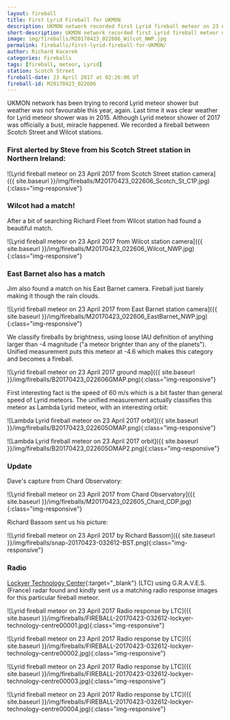 ```yaml
---
layout: fireball
title: First Lyrid Fireball for UKMON
description: UKMON network recorded first Lyrid fireball meteor on 23 April 2017 that was matched by three cameras
short-description: UKMON network recorded first Lyrid fireball meteor on 23 April 2017 that was matched by three cameras
image: img/fireballs/M20170423_022606_Wilcot_NWP.jpg
permalink: fireballs/first-lyrid-fireball-for-UKMON/
author: Richard Kacerek
categories: Fireballs
tags: [fireball, meteor, Lyrid]
station: Scotch Street
fireball-date: 23 April 2017 at 02:26:06 UT
fireball-id: M20170423_022606
---
```


UKMON network has been trying to record Lyrid meteor shower but weather was not favourable this year, again. Last time it was clear weather for Lyrid meteor shower was in 2015. Although Lyrid meteor shower of 2017 was officially a bust, miracle happened. We recorded a fireball between Scotch Street and Wilcot stations.

### First alerted by Steve from his Scotch Street station in Northern Ireland: ###

![Lyrid fireball meteor on 23 April 2017 from Scotch Street station camera]({{ site.baseurl }}/img/fireballs/M20170423_022606_Scotch_St_C1P.jpg){:class="img-responsive"}

### Wilcot had a match! ###

After a bit of searching Richard Fleet from Wilcot station had found a beautiful match.

![Lyrid fireball meteor on 23 April 2017 from Wilcot station camera]({{ site.baseurl }}/img/fireballs/M20170423_022606_Wilcot_NWP.jpg){:class="img-responsive"}

### East Barnet also has a match ###

Jim also found a match on his East Barnet camera. Fireball just barely making it though the rain clouds.

![Lyrid fireball meteor on 23 April 2017 from East Barnet station camera]({{ site.baseurl }}/img/fireballs/M20170423_022606_EastBarnet_NWP.jpg){:class="img-responsive"}

We classify fireballs by brightness, using loose IAU definition of anything larger than -4 magnitude ("a meteor brighter than any of the planets"). Unified measurement puts this meteor at -4.6 which makes this category and becomes a fireball.

![Lyrid fireball meteor on 23 April 2017 ground map]({{ site.baseurl }}/img/fireballs/B20170423_022606GMAP.png){:class="img-responsive"}

First interesting fact is the speed of 60 m/s which is a bit faster than general speed of Lyrid meteors. The unified measurement actually classifies this meteor as Lambda Lyrid meteor, with an interesting orbit:

![Lambda Lyrid fireball meteor on 23 April 2017 orbit]({{ site.baseurl }}/img/fireballs/B20170423_022605OMAP.png){:class="img-responsive"}

![Lambda Lyrid fireball meteor on 23 April 2017 orbit]({{ site.baseurl }}/img/fireballs/B20170423_022605OMAP2.png){:class="img-responsive"}

### Update ###

Dave's capture from Chard Observatory:

![Lyrid fireball meteor on 23 April 2017 from Chard Observatory]({{ site.baseurl }}/img/fireballs/M20170423_022605_Chard_CDP.jpg){:class="img-responsive"}

Richard Bassom sent us his picture:

![Lyrid fireball meteor on 23 April 2017 by Richard Bassom]({{ site.baseurl }}/img/fireballs/snap-20170423-032612-BST.png){:class="img-responsive"}

### Radio ###
[Lockyer Technology Center](https://www.qrz.com/db/M0LTC){:target="\_blank"} (LTC) using G.R.A.V.E.S. (France) radar found and kindly sent us a matching radio response images for this particular fireball meteor.

![Lyrid fireball meteor on 23 April 2017 Radio response by LTC]({{ site.baseurl }}/img/fireballs/FIREBALL-20170423-032612-lockyer-technology-centre00001.jpg){:class="img-responsive"}

![Lyrid fireball meteor on 23 April 2017 Radio response by LTC]({{ site.baseurl }}/img/fireballs/FIREBALL-20170423-032612-lockyer-technology-centre00002.jpg){:class="img-responsive"}

![Lyrid fireball meteor on 23 April 2017 Radio response by LTC]({{ site.baseurl }}/img/fireballs/FIREBALL-20170423-032612-lockyer-technology-centre00003.jpg){:class="img-responsive"}

![Lyrid fireball meteor on 23 April 2017 Radio response by LTC]({{ site.baseurl }}/img/fireballs/FIREBALL-20170423-032612-lockyer-technology-centre00004.jpg){:class="img-responsive"}
